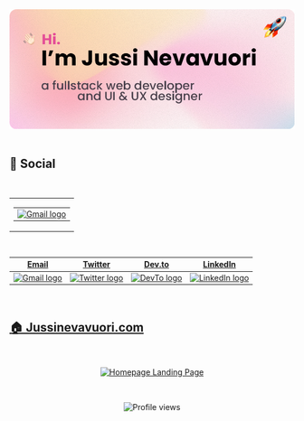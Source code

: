 <img src="/assets/banner1.png" alt="banner">

<img src="#" alt="" height="160">

## 📱 Social

<img src="#" alt="" height="160">

<table>
	<tr>
		<td>
			<table>
				<tr>
					<td style="border-width:0;">
						<a href="mailto:jussi@nevavuori.fi">
							<img alt="Gmail logo" src="https://upload.wikimedia.org/wikipedia/commons/thumb/7/7e/Gmail_icon_%282020%29.svg/200px-Gmail_icon_%282020%29.svg.png" height="20" />
						</a>
					</td>
				</tr>
			</table>
		</td>
	</tr>
</table>

<img src="#" alt="" height="160">

[Email](mailto:jussi@nevavuori.fi) | [Twitter](https://twitter.com/jussinevavuori) | [Dev.to](https://dev.to/jussinevavuori) | [LinkedIn](https://www.linkedin.com/in/jussinevavuori/)
:------:|:------:|:------:|:--------:
[<img alt="Gmail logo" src="https://upload.wikimedia.org/wikipedia/commons/thumb/7/7e/Gmail_icon_%282020%29.svg/200px-Gmail_icon_%282020%29.svg.png" height="20" />](mailto:jussi@nevavuori.fi) |[<img alt="Twitter logo" src="https://upload.wikimedia.org/wikipedia/commons/thumb/4/4f/Twitter-logo.svg/200px-Twitter-logo.svg.png" height="20" />](https://twitter.com/jussinevavuori) | [<img alt="DevTo logo" src="https://dev-to-uploads.s3.amazonaws.com/uploads/logos/resized_logo_UQww2soKuUsjaOGNB38o.png" height="20" />](https://dev.to/jussinevavuori) | [<img alt="LinkedIn logo" src="https://content.linkedin.com/content/dam/me/business/en-us/amp/brand-site/v2/bg/LI-Bug.svg.original.svg" height="20" />](https://www.linkedin.com/in/jussinevavuori/)

<img src="#" alt="" height="160">

## [🏠 Jussinevavuori.com](https://jussinevavuori.com/)

<img src="#" alt="" height="160">

[<p align="center"><img width="360" align="center" alt="Homepage Landing Page" src="https://jussinevavuori.com/api/ogimage?path=/"></p>](https://jussinevavuori.com/)

<img src="#" alt="" height="160">

<p align="center">
<img src="https://komarev.com/ghpvc/?username=jussinevavuori&color=brightgreen" alt="Profile views">
</p>